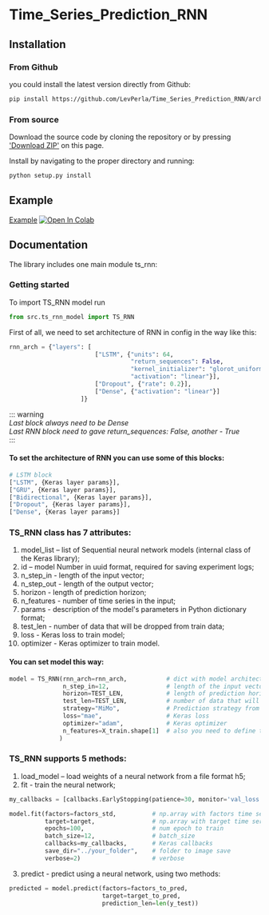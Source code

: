 # Time_Series_Prediction_RNN

## Installation

### From Github
you could install the latest version directly from Github:  
```sh
pip install https://github.com/LevPerla/Time_Series_Prediction_RNN/archive/master.zip
```

### From source
Download the source code by cloning the repository or by pressing ['Download ZIP'](https://github.com/pandas-profiling/pandas-profiling/archive/master.zip) on this page. 

Install by navigating to the proper directory and running:

```sh
python setup.py install
```
## Example
[Example](https://github.com/LevPerla/Time_Series_Prediction_RNN/blob/master/notebooks/Example.ipynb)
[![Open In Colab](https://colab.research.google.com/assets/colab-badge.svg)](https://colab.research.google.com/github/LevPerla/Time_Series_Prediction_RNN/blob/master/notebooks/Example.ipynb)


## Documentation
The library includes one main module ts_rnn: 

### Getting started
To import TS_RNN model run

```python
from src.ts_rnn_model import TS_RNN
```


First of all, we need to set architecture of RNN in config in the way like this:
```python
rnn_arch = {"layers": [
                        ["LSTM", {"units": 64,
                                  "return_sequences": False,
                                  "kernel_initializer": "glorot_uniform",
                                  "activation": "linear"}],
                        ["Dropout", {"rate": 0.2}],
                        ["Dense", {"activation": "linear"}]
                    ]}

```
::: warning  
*Last block always need to be Dense*  
*Last RNN block need to gave return_sequences: False, another - True*  
:::


#### To set the architecture of RNN you can use some of this blocks:
```python
# LSTM block
["LSTM", {Keras layer params}],
["GRU", {Keras layer params}],
["Bidirectional", {Keras layer params}],
["Dropout", {Keras layer params}],
["Dense", {Keras layer params}]
```

### TS_RNN class has 7 attributes:
1. model_list – list of Sequential neural network models (internal class of the Keras library);
2. id – model Number in uuid format, required for saving experiment logs;
3. n_step_in - length of the input vector;
4. n_step_out - length of the output vector;
5. horizon - length of prediction horizon;
6. n_features - number of time series in the input;
7. params - description of the model's parameters in Python dictionary format;
8. test_len - number of data that will be dropped from train data;
9. loss - Keras loss to train model;
10. optimizer - Keras optimizer to train model.

#### You can set model this way:
```python
model = TS_RNN(rnn_arch=rnn_arch,           # dict with model architecture
               n_step_in=12,                # length of the input vector
               horizon=TEST_LEN,            # length of prediction horizon
               test_len=TEST_LEN,           # number of data that will be dropped from train data
               strategy="MiMo",             # Prediction strategy from ["Direct", "Recursive", "MiMo"]
               loss="mae",                  # Keras loss
               optimizer="adam",            # Keras optimizer
               n_features=X_train.shape[1]  # also you need to define this if use factors
              )
```
### TS_RNN supports 5 methods:
1. load_model – load weights of a neural network from a file format h5;
2. fit - train the neural network;
```python
my_callbacks = [callbacks.EarlyStopping(patience=30, monitor='val_loss')]

model.fit(factors=factors_std,          # np.array with factors time series
          target=target,                # np.array with target time series
          epochs=100,                   # num epoch to train
          batch_size=12,                # batch_size
          callbacks=my_callbacks,       # Keras callbacks
          save_dir="../your_folder",    # folder to image save 
          verbose=2)                    # verbose
```
3. predict - predict using a neural network, using two methods:  
```python
predicted = model.predict(factors=factors_to_pred,
                          target=target_to_pred,
                          prediction_len=len(y_test))
```
